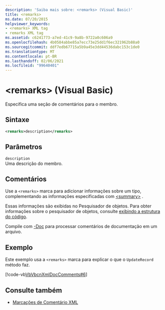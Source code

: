 ```yaml
---
description: 'Saiba mais sobre: <remarks> (Visual Basic)'
title: <remarks>
ms.date: 07/20/2015
helpviewer_keywords:
- <remarks> XML tag
- remarks XML tag
ms.assetid: c6241773-a7ed-41c9-9a8b-9722a0c606a9
ms.openlocfilehash: 4b0584abbe85a7ecc73e25dd1f6ec321962b88a0
ms.sourcegitcommit: ddf7edb67715a5b9a45e3dd44536dabc153c1de0
ms.translationtype: MT
ms.contentlocale: pt-BR
ms.lasthandoff: 02/06/2021
ms.locfileid: "99640401"
---
```

# <a name="remarks-visual-basic"></a>\<remarks> (Visual Basic)

Especifica uma seção de comentários para o membro.  
  
## <a name="syntax"></a>Sintaxe  
  
```xml  
<remarks>description</remarks>  
```  
  
## <a name="parameters"></a>Parâmetros  

 `description`  
 Uma descrição do membro.  
  
## <a name="remarks"></a>Comentários  

 Use a `<remarks>` marca para adicionar informações sobre um tipo, complementando as informações especificadas com [\<summary>](summary.md) .  
  
 Essas informações são exibidas no Pesquisador de objetos. Para obter informações sobre o pesquisador de objetos, consulte [exibindo a estrutura do código](/visualstudio/ide/viewing-the-structure-of-code).  
  
 Compile com [-Doc](../../reference/command-line-compiler/doc.md) para processar comentários de documentação em um arquivo.  
  
## <a name="example"></a>Exemplo  

 Este exemplo usa a `<remarks>` marca para explicar o que o `UpdateRecord` método faz.  
  
 [!code-vb[VbVbcnXmlDocComments#6](~/samples/snippets/visualbasic/VS_Snippets_VBCSharp/VbVbcnXmlDocComments/VB/Class1.vb#6)]  
  
## <a name="see-also"></a>Consulte também

- [Marcações de Comentário XML](index.md)

